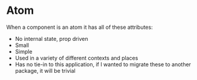 # Atom

When a component is an atom it has all of these attributes:

- No internal state, prop driven
- Small
- Simple
- Used in a variety of different contexts and places
- Has no tie-in to this application, if I wanted to migrate these to another package, it will be trivial
